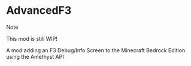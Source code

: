 # AdvancedF3
> [!NOTE]
> This mod is still WIP!

A mod adding an F3 Debug/Info Screen to the Minecraft Bedrock Edition using the Amethyst API
